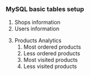 ### MySQL basic tables setup

1. Shops information
2. Users information
<!-- Later on analytics tables will be added for graphs representations -->
3. Products Analytics
   1. Most ordered products
   2. Less ordered products
   3. Most visited products
   4. Less visited products